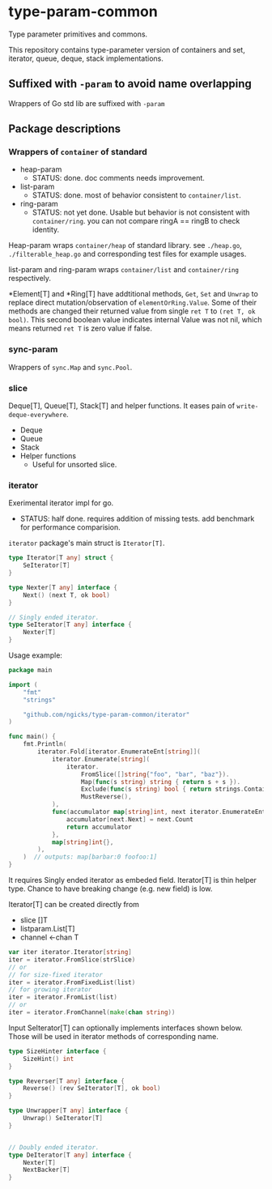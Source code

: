 # type-param-common

Type parameter primitives and commons.

This repository contains type-parameter version of containers
and set, iterator, queue, deque, stack implementations.

## Suffixed with `-param` to avoid name overlapping

Wrappers of Go std lib are suffixed with `-param`

## Package descriptions

### Wrappers of `container` of standard

- heap-param
  - STATUS: done. doc comments needs improvement.
- list-param
  - STATUS: done. most of behavior consistent to `container/list`.
- ring-param
  - STATUS: not yet done. Usable but behavior is not consistent with `container/ring`. you can not compare ringA == ringB to check identity.

Heap-param wraps `container/heap` of standard library.
see `./heap.go`, `./filterable_heap.go` and corresponding test files for example usages.

list-param and ring-param wraps `container/list` and `container/ring` respectively.

*Element[T] and *Ring[T] have addtitional methods, `Get`, `Set` and `Unwrap` to replace direct mutation/observation of `elementOrRing.Value`. Some of their methods are changed their returned value from single `ret T` to `(ret T, ok bool)`. This second boolean value indicates internal Value was not nil, which means returned `ret T` is zero value if false.

### sync-param

Wrappers of `sync.Map` and `sync.Pool`.

### slice

Deque[T], Queue[T], Stack[T] and helper functions. It eases pain of `write-deque-everywhere`.

- Deque
- Queue
- Stack
- Helper functions
  - Useful for unsorted slice.

### iterator

Exerimental iterator impl for go.

- STATUS: half done. requires addition of missing tests. add benchmark for performance comparision.

`iterator` package's main struct is `Iterator[T]`.

```go
type Iterator[T any] struct {
	SeIterator[T]
}

type Nexter[T any] interface {
	Next() (next T, ok bool)
}

// Singly ended iterator.
type SeIterator[T any] interface {
	Nexter[T]
}
```

Usage example:

```go
package main

import (
	"fmt"
	"strings"

	"github.com/ngicks/type-param-common/iterator"
)

func main() {
	fmt.Println(
		iterator.Fold[iterator.EnumerateEnt[string]](
			iterator.Enumerate[string](
				iterator.
					FromSlice([]string{"foo", "bar", "baz"}).
					Map(func(s string) string { return s + s }).
					Exclude(func(s string) bool { return strings.Contains(s, "az") }).
					MustReverse(),
			),
			func(accumulator map[string]int, next iterator.EnumerateEnt[string]) map[string]int {
				accumulator[next.Next] = next.Count
				return accumulator
			},
			map[string]int{},
		),
	)  // outputs: map[barbar:0 foofoo:1]
}
```

It requires Singly ended iterator as embeded field. Iterator[T] is thin helper type. Chance to have breaking change (e.g. new field) is low.

Iterator[T] can be created directly from
- slice []T
- listparam.List[T]
- channel <-chan T

```go
var iter iterator.Iterator[string] 
iter = iterator.FromSlice(strSlice)
// or
// for size-fixed iterator
iter = iterator.FromFixedList(list)
// for growing iterator
iter = iterator.FromList(list)
// or
iter = iterator.FromChannel(make(chan string))
```

Input SeIterator[T] can optionally implements interfaces shown below. Those will be used in iterator methods of corresponding name.

```go
type SizeHinter interface {
	SizeHint() int
}

type Reverser[T any] interface {
	Reverse() (rev SeIterator[T], ok bool)
}

type Unwrapper[T any] interface {
	Unwrap() SeIterator[T]
}


// Doubly ended iterator.
type DeIterator[T any] interface {
	Nexter[T]
	NextBacker[T]
}
```